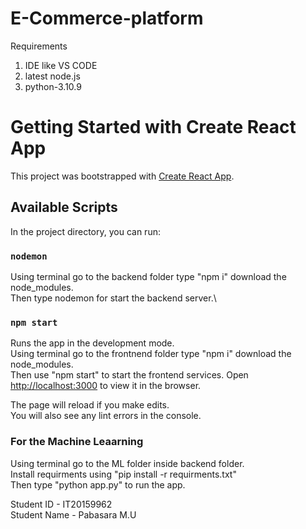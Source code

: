 # E-Commerce-platform

Requirements 
1. IDE like VS CODE
2. latest node.js
3. python-3.10.9

# Getting Started with Create React App

This project was bootstrapped with [Create React App](https://github.com/facebook/create-react-app).

## Available Scripts

In the project directory, you can run:

### `nodemon`

Using terminal go to the backend folder  type "npm i" download the node_modules.\
Then type nodemon for start the backend server.\


### `npm start`

Runs the app in the development mode.\
Using terminal go to the frontnend folder type "npm i" download the node_modules.\
Then use "npm start" to start the frontend services.
Open [http://localhost:3000](http://localhost:3000) to view it in the browser.

The page will reload if you make edits.\
You will also see any lint errors in the console.


### For the Machine Leaarning 

Using terminal go to the ML folder inside backend folder.\
Install requirments using "pip install -r requirments.txt"\
Then type "python app.py" to run the app.


Student ID - IT20159962\
Student Name - Pabasara M.U


